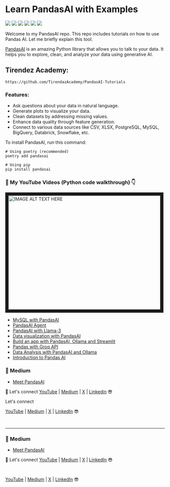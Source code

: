 # Learn PandasAI with Examples

[![](https://img.shields.io/badge/python-darkblue?&style=plastic&logo=python&logoColor=white)]()
[![](https://img.shields.io/badge/pandasai-darkred?&style=plastic&logo=pandas&logoColor=white)]()
[![](https://img.shields.io/badge/ollama-black?&style=plastic&logo=ollama&logoColor=white)]()
[![](https://img.shields.io/badge/streamlit-darkgreen?&style=plastic&logo=streamlit&logoColor=white)]()
[![](https://img.shields.io/badge/chainlit-blue?&style=plastic&logo=chainlit&logoColor=white)]()
[![](https://img.shields.io/badge/llama3-640D6B?&style=plastic&logo=meta&logoColor=white)]()

Welcome to my PandasAI repo. This repo includes tutorials on how to use Pandas AI. Let me briefly explain this tool.

[PandasAI](https://docs.pandas-ai.com/en/latest/) is an amazing Python library that allows you to talk to your data. It helps you to explore, clean, and analyze your data using generative AI.

## Tirendez Academy: 
    https://github.com/TirendazAcademy/PandasAI-Tutorials

### Features:

- Ask questions about your data in natural language.
- Generate plots to visualize your data.
- Clean datasets by addressing missing values.
- Enhance data quality through feature generation.
- Connect to various data sources like CSV, XLSX, PostgreSQL, MySQL, BigQuery, Databrick, Snowflake, etc.

To install PandasAI, run this command: 

```
# Using poetry (recommended)
poetry add pandasai

# Using pip
pip install pandasai
```

<!-- YOUTUBE:START -->

<!-- YOUTUBE:END -->

### 🚀 My YouTube Videos (Python code walkthrough) 👇

<a href="https://www.youtube.com/channel/UCFU9Go20p01kC64w-tmFORw" target="_blank"><img src="https://github.com/TirendazAcademy/PandasAI-Tutorials/blob/main/Images/pandaai-5.png" alt="IMAGE ALT TEXT HERE" width="480" height="360" border="10" /></a>

- [MySQL with PandasAI](https://youtu.be/o88et_D8qlg)
- [PandasAI Agent](https://youtu.be/9nyiePIrtbE)
- [PandasAI with Llama-3](https://youtu.be/_dDaNgBDoHY)
- [Data visualization with PandasAI](https://youtu.be/j-FQnJvesH4)
- [Build an app with PandasAI, Ollama and Streamlit](https://youtu.be/-bt9grGmNvs)
- [Pandas with Groq API](https://youtu.be/C6R9JLHZDH0)
- [Data Analysis with PandasAI and Ollama](https://youtu.be/bw_e6xgGSTY)
- [Introduction to Pandas AI](https://youtu.be/aUds2W7A_FY)

### 🚀 Medium
- [Meet PandasAI](https://levelup.gitconnected.com/pandasai-unlocking-the-power-of-data-with-generative-ai-3196cbccba34)

🔗 Let's connect [YouTube](http://youtube.com/tirendazacademy) | [Medium](http://tirendazacademy.medium.com) | [X](http://x.com/tirendazacademy) | [Linkedin](https://www.linkedin.com/in/tirendaz-academy) 😎


Let's connect 

<a href="http://youtube.com/tirendazacademy" target="_blank">YouTube</a> | <a href="http://tirendazacademy.medium.com" target="_blank">Medium</a> | <a href="http://x.com/tirendazacademy" target="_blank">X</a> | <a href="https://www.linkedin.com/in/tirendaz-academy" target="_blank">LinkedIn</a> 😎

<br>

<hr>

### 🚀 Medium
- [Meet PandasAI](https://levelup.gitconnected.com/pandasai-unlocking-the-power-of-data-with-generative-ai-3196cbccba34)

🔗 Let's connect <a href="http://youtube.com/tirendazacademy" target="_blank">YouTube</a> | <a href="http://tirendazacademy.medium.com" target="_blank">Medium</a> | <a href="http://x.com/tirendazacademy" target="_blank">X</a> | <a href="https://www.linkedin.com/in/tirendaz-academy" target="_blank">LinkedIn</a> 😎

<br>

<a href="http://youtube.com/tirendazacademy" target="_blank">YouTube</a> | <a href="http://tirendazacademy.medium.com" target="_blank">Medium</a> | <a href="http://x.com/tirendazacademy" target="_blank">X</a> | <a href="https://www.linkedin.com/in/tirendaz-academy" target="_blank">LinkedIn</a> 😎